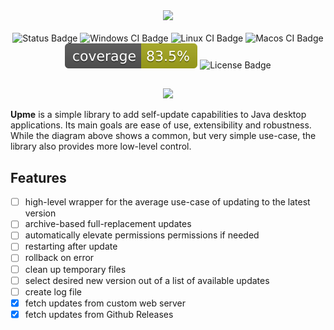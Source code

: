 <!-- Logo and description -->
<div align="center">
    <img src="https://github.com/user-attachments/assets/8665d15f-a2bf-40ab-9de3-6e9bdedba800"/>
    <!--h3 align="center">...because Java desktop development isn't dead</h3-->
</div>

<!-- Badges -->
<br>
<div align="center">
    <img alt="Status Badge" src="https://img.shields.io/badge/Status-Initial development-yellow"/>
    <img alt="Windows CI Badge" src="https://github.com/olepoeschl/Upme/actions/workflows/ci-windows.yml/badge.svg?branch=main"/>
    <img alt="Linux CI Badge" src="https://github.com/olepoeschl/Upme/actions/workflows/ci-linux.yml/badge.svg?branch=main"/>
    <img alt="Macos CI Badge" src="https://github.com/olepoeschl/Upme/actions/workflows/ci-macos.yml/badge.svg?branch=main"/>
    <a href="https://olepoeschl.github.io/Upme/"><img alt="Coverage Badge" src="https://github.com/olepoeschl/Upme/blob/gh-pages/badges/jacoco.svg"/></a>
    <img alt="License Badge" src="https://img.shields.io/badge/License-MIT-blue"/>
</div>
<h2></h2>

<div align="center">
    <img src="https://github.com/user-attachments/assets/5d39fc59-2bf7-43dd-834f-e6ad122e46ae"/>
</div>


__Upme__ is a simple library to add self-update capabilities to Java desktop applications. Its main goals are ease of use, extensibility and robustness.
While the diagram above shows a common, but very simple use-case, the library also provides more low-level control.

## Features
- [ ] high-level wrapper for the average use-case of updating to the latest version
- [ ] archive-based full-replacement updates
- [ ] automatically elevate permissions permissions if needed
- [ ] restarting after update
- [ ] rollback on error
- [ ] clean up temporary files
- [ ] select desired new version out of a list of available updates
- [ ] create log file
- [x] fetch updates from custom web server
- [x] fetch updates from Github Releases

<!--## Getting started-->
<!-- How to use Upme in your project, with code snippets -->

<!-- ## Example project -->
<!-- link a separate repository as a working example -->

<!--
## How it works
Upme breaks the update process down into three stages. The diagram below illustrates the high-level architecture:
<br>![Upme Core Workflow](docs/target/c2.png)
-->

<!--
## Contributing
Contributions of all forms are welcome. If you are not sure about something, open an issue first or comment on an existing one, if applicable. Feel free to submit a pull request as soon as you are ready.
Thank you.
-->
